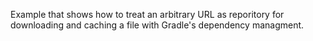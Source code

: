 Example that shows how to treat an arbitrary URL as reporitory for downloading and caching a file with Gradle's dependency managment.